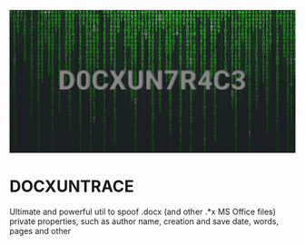 ![DOCXunTraceOpenGraph](/gui/img/docxuntraceog.png)

# DOCXUNTRACE
Ultimate and powerful util to spoof .docx (and other .*x MS Office files) private properties, such as author name,
creation and save date, words, pages and other